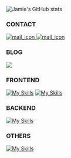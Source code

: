 ![Jamie's GitHub stats](https://github-readme-stats.vercel.app/api?username=JamieLoLo&theme=calm_pink&show_icons=true)

<h3>CONTACT</h3>

<a href="mailto:jamielo0320@gmail.com">
  <img src="https://img.shields.io/badge/jamielo0320@gmail.com-ffffff?logo=gmail&logoColor=EA4234&style=for-the-badge" alt="mail_icon"/>
</a>

<a href="https://www.linkedin.com/in/jamie-lo-lolo/">
  <img src="https://img.shields.io/badge/LINKEDIN-0B66C2?logo=linkedin&logoColor=fff&style=for-the-badge" alt="mail_icon"/>
</a>


<h3>BLOG</h3>

[![](https://img.shields.io/badge/MEDIUM-242937?logo=medium&logoColor=fff&style=for-the-badge)](https://medium.com/@jamielolo)

<h3>FRONTEND</h3>

[![My Skills](https://skillicons.dev/icons?i=html,css,sass,js,ts,react,redux,nextjs,tailwind,bootstrap)](https://skillicons.dev)
[![My Skills](https://skillicons.dev/icons?i=react,nextjs,redux)](https://skillicons.dev)

<h3>BACKEND</h3>

[![My Skills](https://skillicons.dev/icons?i=mongodb,nextjs)](https://skillicons.dev)

<h3>OTHERS</h3>

[![My Skills](https://skillicons.dev/icons?i=aws,vercel,postman)](https://skillicons.dev)
